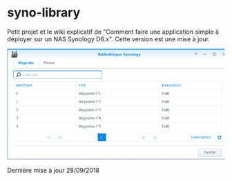 # syno-library

Petit projet et le wiki explicatif de "Comment faire une application simple à déployer sur un NAS Synology D6.x".
Cette version est une mise à jour.

![app-screen-shot](https://github.com/Rutorai/syno-library/blob/master/target-app.png)

Dernière mise à jour 28/09/2018
